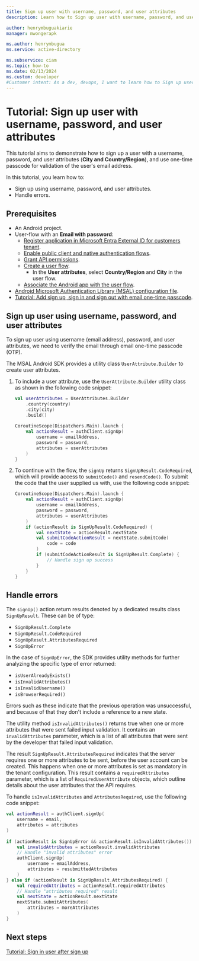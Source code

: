 ```yaml
---
title: Sign up user with username, password, and user attributes
description: Learn how to Sign up user with username, password, and user attributes.

author: henrymbuguakiarie
manager: mwongerapk

ms.author: henrymbugua
ms.service: active-directory

ms.subservice: ciam
ms.topic: how-to
ms.date: 02/13/2024
ms.custom: developer
#Customer intent: As a dev, devops, I want to learn how to Sign up user with username, password and user attributes.
---
```


# Tutorial: Sign up user with username, password, and user attributes 
 
This tutorial aims to demonstrate how to sign up a user with a username, password, and user attributes (**City and Country/Region**), and use one-time passcode for validation of the user's email address. 
 
In this tutorial, you learn how to: 
 
- Sign up using username, password, and user attributes. 
- Handle errors. 
 
## Prerequisites 
 
- An Android project. 
- User-flow with an **Email with password**: 
  - [Register application in Microsoft Entra External ID for customers tenant](how-to-run-sample-android-app.md#register-an-application).
  - [Enable public client and native authentication flows](how-to-run-sample-android-app.md#enable-public-client-and-native-authentication-flows).
  - [Grant API permissions](how-to-run-sample-android-app.md#grant-api-permissions).
  - [Create a user flow](how-to-run-sample-android-app.md#create-a-user-flow).
    - In the **User attributes**, select **Country/Region** and **City** in the user flow.
  - [Associate the Android app with the user flow](how-to-run-sample-android-app.md#associate-the--app-with-the-user-flow).
- [Android Microsoft Authentication Library (MSAL) configuration file](how-to-run-sample-android-app.md#configure-the-sample-android-mobile-application).
- [Tutorial: Add sign up, sign in and sign out with email one-time passcode](tutorial-native-auth-android-sign-up-sign-in-sign-out.md).
 
## Sign up user using username, password, and user attributes 
 
To sign up user using username (email address), password, and user attributes, we need to verify the email through email one-time passcode (OTP). 
 
The MSAL Android SDK provides a utility class `UserAttribute.Builder` to create user attributes. 
 
1. To include a user attribute, use the `UserAttribute.Builder` utility class as shown in the following code snippet: 
 
    ```kotlin 
    val userAttributes = UserAttributes.Builder 
        .country(country) 
        .city(city) 
        .build() 
     
    CoroutineScope(Dispatchers.Main).launch { 
        val actionResult = authClient.signUp( 
            username = emailAddress, 
            password = password, 
            attributes = userAttributes 
        ) 
    } 
    ``` 
 
1. To continue with the flow, the `signUp` returns `SignUpResult.CodeRequired`, which will provide access to `submitCode()` and `resendCode()`. To submit the code that the user supplied us with, use the following code snippet: 
 
    ```kotlin 
    CoroutineScope(Dispatchers.Main).launch { 
        val actionResult = authClient.signUp( 
            username = emailAddress, 
            password = password, 
            attributes = userAttributes 
        ) 
        if (actionResult is SignUpResult.CodeRequired) { 
            val nextState = actionResult.nextState 
            val submitCodeActionResult = nextState.submitCode( 
                code = code 
            ) 
            if (submitCodeActionResult is SignUpResult.Complete) { 
                // Handle sign up success 
            } 
        } 
    } 
    ``` 
 
## Handle errors 
 
The `signUp()` action return results denoted by a dedicated results class `SignUpResult`. These can be of type:
- `SignUpResult.Complete`
- `SignUpResult.CodeRequired`
- `SignUpResult.AttributesRequired`
- `SignUpError`

In the case of `SignUpError`, the SDK provides utility methods  for further analyzing the specific type of error returned:
- `isUserAlreadyExists()`
- `isInvalidAttributes()`
- `isInvalidUsername()`
- `isBrowserRequired()`

Errors such as these indicate that the previous operation was unsuccessful, and because of that they don't include a reference to a new state.
 
The utility method `isInvalidAttributes()` returns true when one or more attributes that were sent failed input validation. It contains an `invalidAttributes` parameter, which is a list of all attributes that were sent by the developer that failed input validation. 
 
The result `SignUpResult.AttributesRequired` indicates that the server requires one or more attributes to be sent, before the user account can be created. This happens when one or more attributes is set as mandatory in the tenant configuration. This result contains a `requiredAttributes` parameter, which is a list of `RequiredUserAttribute` objects, which outline details about the user attributes that the API requires. 
 
To handle `isInvalidAttributes` and `AttributesRequired`, use the following code snippet: 
 
```kotlin 
val actionResult = authClient.signUp( 
    username = email, 
    attributes = attributes 
) 
 
if (actionResult is SignUpError && actionResult.isInvalidAttributes()) {
    val invalidAttributes = actionResult.invalidAttributes 
    // Handle "invalid attributes" error 
    authClient.signUp( 
        username = emailAddress, 
        attributes = resubmittedAttributes 
    ) 
} else if (actionResult is SignUpResult.AttributesRequired) { 
    val requiredAttributes = actionResult.requiredAttributes 
    // Handle "attributes required" result 
    val nextState = actionResult.nextState 
    nextState.submitAttributes( 
        attributes = moreAttributes 
    ) 
} 
``` 
 
## Next steps 
  
[Tutorial: Sign in user after sign up](tutorial-native-auth-android-sign-in-after-sign-up.md)
